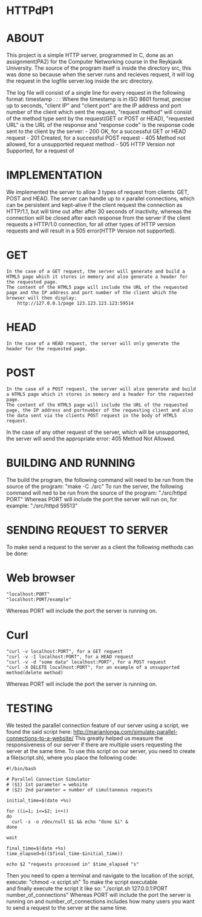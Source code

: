 # HTTPdP1

# ABOUT

This project is a simple HTTP server, programmed in C, done as an assignment(PA2) for the Computer Networking course in the Reykjavík University.
The source of the program itself is inside the directory src, this was done so because when the server runs and recieves request, it will log the request in the logfile server.log inside the src directory.

The log file will consist of a single line for every request in the following format:
	timestamp : <client IP>:<client port> <request method> <requested URL> : <response code>
Where the timestamp is in ISO 8601 format, precise up to seconds, "client IP" and "client port" are the IP address and port number of the client which sent the request, "request method" will consist of the method type sent by the request(GET or POST or HEAD), "requested URL" is the URL of the response and "response code" is the response code sent to the client by the server:
		- 200 OK, for a successful GET or HEAD request
		- 201 Created, for a successful POST request
		- 405 Method not allowed, for a unsupported request method
		- 505 HTTP Version not Supported, for a request of  

# IMPLEMENTATION

We implemented the server to allow 3 types of request from clients: GET, POST and HEAD.
The server can handle up to x parallel connections, which can be persistent and kept-alive if the client request the connection as HTTP/1.1, but will time out after after 30 seconds of inactivity, whereas the connection will be closed after each response from the server if the client requests a HTTP/1.0 connection, for all other types of HTTP version requests and will result in a 505 error(HTTP Version not supported).
# GET
	In the case of a GET request, the server will generate and build a HTML5 page which it stores in memory and also generate a header for the requested page.
	The content of the HTML5 page will include the URL of the requested page and the IP address and port number of the client which the browser will then display:
		http://127.0.0.1/page 123.123.123.123:59514

# HEAD
	In the case of a HEAD request, the server will only generate the header for the requested page.

# POST
	In the case of a POST request, the server will also generate and build a HTML5 page which it stores in memory and a header for the requested page.
	The content of the HTML5 page will include the URL of the requested page, the IP address and portnumber of the requesting client and also the data sent via the clients POST request in the body of HTML5 request.

In the case of any other request of the server, which will be unsupported, the server will send the appropriate error: 405 Method Not Allowed.

# BUILDING AND RUNNING

The build the program, the following command will need to be run from the source of the program:
	"make -C ./src"
To run the server, the following command will ned to be run from the source of the program:
	"./src/httpd PORT"
Whereas PORT will include the port the server will run on, for example:	
	"./src/httpd 59513"

# SENDING REQUEST TO SERVER

To make send a request to the server as a client the following methods can be done:

# Web browser
	"localhost:PORT"
	"localhost:PORT/example"
Whereas PORT will include the port the server is running on.

# Curl
	"curl -v localhost:PORT", for a GET request
	"curl -v -I localhost:PORT", for a HEAD request
	"curl -v -d "some data" localhost:PORT", for a POST request
	"curl -X DELETE localhost:PORT", for an example of a unsupported method(delete method)
Whereas PORT will include the port the server is running on.

# TESTING

We tested the parallel connection feature of our server using a script, 
we found the said script here:
	http://marianlonga.com/simulate-parallel-connections-to-a-website/
This greatly helped us measure the responsiveness of our server if there are multiple users requesting the server at the same time.
To use this script on our server, you need to create a file(script.sh), where you place the following code:

	#!/bin/bash
	 
	# Parallel Connection Simulator
	# ($1) 1st parameter = website
	# ($2) 2nd parameter = number of simultaneous requests
	 
	initial_time=$(date +%s)
	 
	for ((i=1; i<=$2; i++))
	do
	  curl -s -o /dev/null $1 && echo "done $i" &
	done
	 
	wait
	 
	final_time=$(date +%s)
	time_elapsed=$(($final_time-$initial_time))
	 
	echo $2 "requests processed in" $time_elapsed "s"

Then you need to open a terminal and navigate to the location of the script, execute:
	"chmod -x script.sh"
To make the script executable	
and finally execute the script it like so:
	"./script.sh 127.0.0.1:PORT number_of_connections"
Whereas PORT will include the port the server is running on and number_of_connections includes how many users you want to send a request to the server at the same time.
